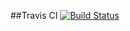 ##Travis CI
[![Build Status](https://travis-ci.com/kb8njit/StatCalc.svg?branch=master)](https://travis-ci.com/github/kb8njit/StatCalc)